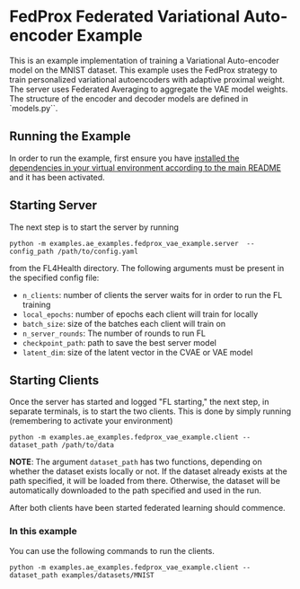 # FedProx Federated Variational Auto-encoder Example
This is an example implementation of training a Variational Auto-encoder model on the MNIST dataset. This example uses the FedProx strategy to train personalized variational autoencoders with adaptive proximal weight. The server uses Federated Averaging to aggregate the VAE model weights. The structure of the encoder and decoder models are defined in `models.py``.

## Running the Example
In order to run the example, first ensure you have [installed the dependencies in your virtual environment according to the main README](/README.md#development-requirements) and it has been activated.

## Starting Server

The next step is to start the server by running
```
python -m examples.ae_examples.fedprox_vae_example.server  --config_path /path/to/config.yaml
```
from the FL4Health directory. The following arguments must be present in the specified config file:
* `n_clients`: number of clients the server waits for in order to run the FL training
* `local_epochs`: number of epochs each client will train for locally
* `batch_size`: size of the batches each client will train on
* `n_server_rounds`: The number of rounds to run FL
* `checkpoint_path`: path to save the best server model
* `latent_dim`: size of the latent vector in the CVAE or VAE model

## Starting Clients

Once the server has started and logged "FL starting," the next step, in separate terminals, is to start the two
clients. This is done by simply running (remembering to activate your environment)
```
python -m examples.ae_examples.fedprox_vae_example.client --dataset_path /path/to/data
```
**NOTE**: The argument `dataset_path` has two functions, depending on whether the dataset exists locally or not. If
the dataset already exists at the path specified, it will be loaded from there. Otherwise, the dataset will be
automatically downloaded to the path specified and used in the run.

After both clients have been started federated learning should commence.

### In this example
You can use the following commands to run the clients.
```
python -m examples.ae_examples.fedprox_vae_example.client --dataset_path examples/datasets/MNIST
```
